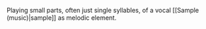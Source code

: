 Playing small parts, often just single syllables, of a vocal [[Sample (music)|sample]] as melodic element.